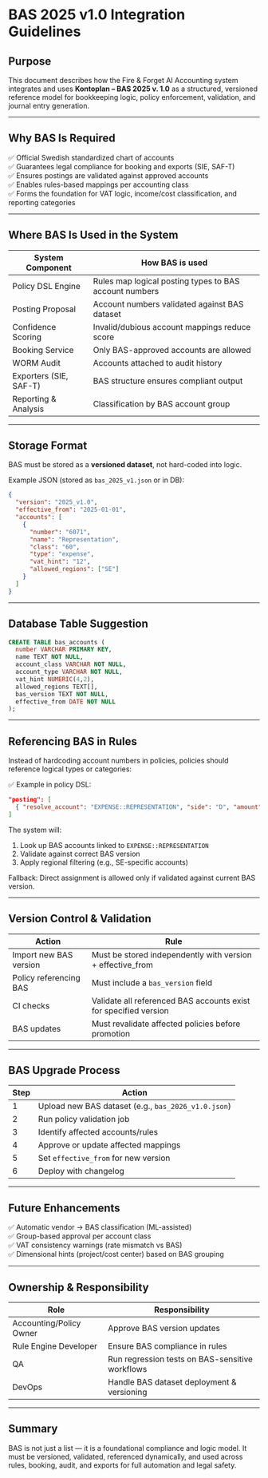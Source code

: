 # BAS 2025 v1.0 Integration Guidelines

## Purpose
This document describes how the Fire & Forget AI Accounting system integrates and uses **Kontoplan – BAS 2025 v. 1.0** as a structured, versioned reference model for bookkeeping logic, policy enforcement, validation, and journal entry generation.

---

## Why BAS Is Required
✅ Official Swedish standardized chart of accounts  
✅ Guarantees legal compliance for booking and exports (SIE, SAF-T)  
✅ Ensures postings are validated against approved accounts  
✅ Enables rules-based mappings per accounting class  
✅ Forms the foundation for VAT logic, income/cost classification, and reporting categories  

---

## Where BAS Is Used in the System

| System Component | How BAS is used |
|------------------|-----------------|
| Policy DSL Engine | Rules map logical posting types to BAS account numbers |
| Posting Proposal | Account numbers validated against BAS dataset |
| Confidence Scoring | Invalid/dubious account mappings reduce score |
| Booking Service | Only BAS-approved accounts are allowed |
| WORM Audit | Accounts attached to audit history |
| Exporters (SIE, SAF-T) | BAS structure ensures compliant output |
| Reporting & Analysis | Classification by BAS account group |

---

## Storage Format

BAS must be stored as a **versioned dataset**, not hard-coded into logic.

Example JSON (stored as `bas_2025_v1.json` or in DB):

```json
{
  "version": "2025_v1.0",
  "effective_from": "2025-01-01",
  "accounts": [
    {
      "number": "6071",
      "name": "Representation",
      "class": "60",
      "type": "expense",
      "vat_hint": "12",
      "allowed_regions": ["SE"]
    }
  ]
}
```

---

## Database Table Suggestion

```sql
CREATE TABLE bas_accounts (
  number VARCHAR PRIMARY KEY,
  name TEXT NOT NULL,
  account_class VARCHAR NOT NULL,
  account_type VARCHAR NOT NULL,
  vat_hint NUMERIC(4,2),
  allowed_regions TEXT[],
  bas_version TEXT NOT NULL,
  effective_from DATE NOT NULL
);
```

---

## Referencing BAS in Rules

Instead of hardcoding account numbers in policies, policies should reference logical types or categories:

✅ Example in policy DSL:
```json
"posting": [
  { "resolve_account": "EXPENSE::REPRESENTATION", "side": "D", "amount": "net_after_cap" }
]
```

The system will:
1. Look up BAS accounts linked to `EXPENSE::REPRESENTATION`
2. Validate against correct BAS version
3. Apply regional filtering (e.g., SE-specific accounts)

Fallback: Direct assignment is allowed only if validated against current BAS version.

---

## Version Control & Validation

| Action | Rule |
|--------|------|
| Import new BAS version | Must be stored independently with version + effective_from |
| Policy referencing BAS | Must include a `bas_version` field |
| CI checks | Validate all referenced BAS accounts exist for specified version |
| BAS updates | Must revalidate affected policies before promotion |

---

## BAS Upgrade Process

| Step | Action |
|------|--------|
| 1 | Upload new BAS dataset (e.g., `bas_2026_v1.0.json`) |
| 2 | Run policy validation job |
| 3 | Identify affected accounts/rules |
| 4 | Approve or update affected mappings |
| 5 | Set `effective_from` for new version |
| 6 | Deploy with changelog |

---

## Future Enhancements
✅ Automatic vendor → BAS classification (ML-assisted)  
✅ Group-based approval per account class  
✅ VAT consistency warnings (rate mismatch vs BAS)  
✅ Dimensional hints (project/cost center) based on BAS grouping  

---

## Ownership & Responsibility
| Role | Responsibility |
|------|----------------|
| Accounting/Policy Owner | Approve BAS version updates |
| Rule Engine Developer | Ensure BAS compliance in rules |
| QA | Run regression tests on BAS-sensitive workflows |
| DevOps | Handle BAS dataset deployment & versioning |

---

## Summary
BAS is not just a list — it is a foundational compliance and logic model. It must be versioned, validated, referenced dynamically, and used across rules, booking, audit, and exports for full automation and legal safety.

